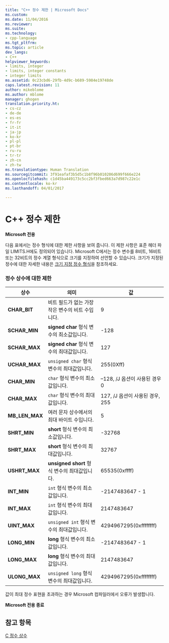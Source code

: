 ```yaml
---
title: "C++ 정수 제한 | Microsoft Docs"
ms.custom: 
ms.date: 11/04/2016
ms.reviewer: 
ms.suite: 
ms.technology:
- cpp-language
ms.tgt_pltfrm: 
ms.topic: article
dev_langs:
- C++
helpviewer_keywords:
- limits, integer
- limits, integer constants
- integer limits
ms.assetid: 0c23cbd6-29fb-4d9c-b689-5984e19748de
caps.latest.revision: 11
author: mikeblome
ms.author: mblome
manager: ghogen
translation.priority.ht:
- cs-cz
- de-de
- es-es
- fr-fr
- it-it
- ja-jp
- ko-kr
- pl-pl
- pt-br
- ru-ru
- tr-tr
- zh-cn
- zh-tw
ms.translationtype: Human Translation
ms.sourcegitcommit: 3f91eafaf3b5d5c1b8f96b010206d699f666e224
ms.openlocfilehash: c1d45ba449173c5cc2bf3fbed663a7d987c22e1c
ms.contentlocale: ko-kr
ms.lasthandoff: 04/01/2017

---
```

# <a name="c-integer-limits"></a>C++ 정수 제한
**Microsoft 전용**  
  
 다음 표에서는 정수 형식에 대한 제한 사항을 보여 줍니다. 이 제한 사항은 표준 헤더 파일 LIMITS.H에도 정의되어 있습니다. Microsoft C에서는 정수 변수를 8비트, 16비트 또는 32비트의 정수 계열 형식으로 크기를 지정하여 선언할 수 있습니다. 크기가 지정된 정수에 대한 자세한 내용은 [크기 지정 정수 형식](../c-language/c-sized-integer-types.md)을 참조하세요.  
  
### <a name="limits-on-integer-constants"></a>정수 상수에 대한 제한  
  
|**상수**|의미|값|  
|------------------|-------------|-----------|  
|**CHAR_BIT**|비트 필드가 없는 가장 작은 변수의 비트 수입니다.|9|  
|**SCHAR_MIN**|**signed char** 형식 변수의 최소값입니다.|-128|  
|**SCHAR_MAX**|**signed char** 형식 변수의 최대값입니다.|127|  
|**UCHAR_MAX**|`unsigned char` 형식 변수의 최대값입니다.|255(0Xff)|  
|**CHAR_MIN**|`char` 형식 변수의 최소값입니다.|–128, /J 옵션이 사용된 경우 0|  
|**CHAR_MAX**|`char` 형식 변수의 최대값입니다.|127, /J 옵션이 사용된 경우, 255|  
|**MB_LEN_MAX**|여러 문자 상수에서의 최대 바이트 수입니다.|5|  
|**SHRT_MIN**|**short** 형식 변수의 최소값입니다.|-32768|  
|**SHRT_MAX**|**short** 형식 변수의 최대값입니다.|32767|  
|**USHRT_MAX**|**unsigned short** 형식 변수의 최대값입니다.|65535(0xffff)|  
|**INT_MIN**|`int` 형식 변수의 최소값입니다.|-2147483647 - 1|  
|**INT_MAX**|`int` 형식 변수의 최대값입니다.|2147483647|  
|**UINT_MAX**|`unsigned int` 형식 변수의 최대값입니다.|4294967295(0xffffffff)|  
|**LONG_MIN**|**long** 형식 변수의 최소값입니다.|-2147483647 - 1|  
|**LONG_MAX**|**long** 형식 변수의 최대값입니다.|2147483647|  
|**ULONG_MAX**|`unsigned long` 형식 변수의 최대값입니다.|4294967295(0xffffffff)|  
  
 값이 최대 정수 표현을 초과하는 경우 Microsoft 컴파일러에서 오류가 발생합니다.  
  
 **Microsoft 전용 종료**  
  
## <a name="see-also"></a>참고 항목  
 [C 정수 상수](../c-language/c-integer-constants.md)
